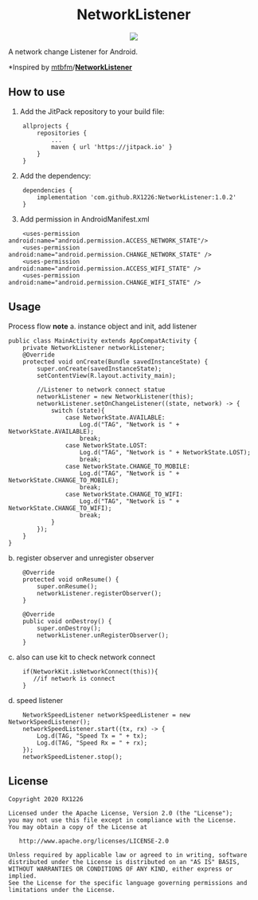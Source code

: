 <h1 align="center">NetworkListener</h1>

<p align="center">
  <a target="_blank" href="https://www.paypal.me/RX1226" title="Donate using PayPal"><img src="https://img.shields.io/badge/paypal-donate-yellow.svg" /></a>
</p>


A network change Listener for Android.

*Inspired by [mtbfm](https://github.com/mtbfm)/**[NetworkListener](https://github.com/mtbfm/NetworkListener)**

## How to use

1. Add the JitPack repository to your build file:
```
    allprojects {
        repositories {
            ...
            maven { url 'https://jitpack.io' }
        }
    }
```
2. Add the dependency:
```
    dependencies {
        implementation 'com.github.RX1226:NetworkListener:1.0.2'
    }
```

3. Add permission in AndroidManifest.xml
```
    <uses-permission android:name="android.permission.ACCESS_NETWORK_STATE"/>
    <uses-permission android:name="android.permission.CHANGE_NETWORK_STATE" />
    <uses-permission android:name="android.permission.ACCESS_WIFI_STATE" />
    <uses-permission android:name="android.permission.CHANGE_WIFI_STATE" />
```
## Usage
Process flow
**note**
a. instance object and init, add listener

```
public class MainActivity extends AppCompatActivity {
    private NetworkListener networkListener;
    @Override
    protected void onCreate(Bundle savedInstanceState) {
        super.onCreate(savedInstanceState);
        setContentView(R.layout.activity_main);

        //Listener to network connect statue
        networkListener = new NetworkListener(this);
        networkListener.setOnChangeListener((state, network) -> {
            switch (state){
                case NetworkState.AVAILABLE:
                    Log.d("TAG", "Network is " + NetworkState.AVAILABLE);
                    break;
                case NetworkState.LOST:
                    Log.d("TAG", "Network is " + NetworkState.LOST);
                    break;
                case NetworkState.CHANGE_TO_MOBILE:
                    Log.d("TAG", "Network is " + NetworkState.CHANGE_TO_MOBILE);
                    break;
                case NetworkState.CHANGE_TO_WIFI:
                    Log.d("TAG", "Network is " + NetworkState.CHANGE_TO_WIFI);
                    break;
            }
        });
    }
}
```
b. register observer and unregister observer
```
    @Override
    protected void onResume() {
        super.onResume();
        networkListener.registerObserver();
    }

    @Override
    public void onDestroy() {
        super.onDestroy();
        networkListener.unRegisterObserver();
    }
```
c. also can use kit to check network connect
```
    if(NetworkKit.isNetworkConnect(this)){
       //if network is connect
    }
```
d. speed listener

```
    NetworkSpeedListener networkSpeedListener = new NetworkSpeedListener();
    networkSpeedListener.start((tx, rx) -> {
        Log.d(TAG, "Speed Tx = " + tx);
        Log.d(TAG, "Speed Rx = " + rx);
    });
    networkSpeedListener.stop();
```

## License

	Copyright 2020 RX1226
	
	Licensed under the Apache License, Version 2.0 (the "License");
	you may not use this file except in compliance with the License.
	You may obtain a copy of the License at
	
	   http://www.apache.org/licenses/LICENSE-2.0
	
	Unless required by applicable law or agreed to in writing, software
	distributed under the License is distributed on an "AS IS" BASIS,
	WITHOUT WARRANTIES OR CONDITIONS OF ANY KIND, either express or implied.
	See the License for the specific language governing permissions and
	limitations under the License.
